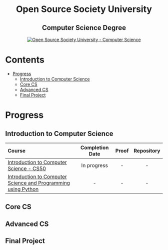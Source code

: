 <h1 align="center">Open Source Society University</h1>
<h2 align="center">Computer Science Degree</h2>
<p align="center">
  <a href="https://github.com/ossu/computer-science">
    <img alt="Open Source Society University - Computer Science" src="https://img.shields.io/badge/OSSU-computer--science-blue.svg">
  </a>
</p>

# Contents
- [Progress](#progress)
  - [Introduction to Computer Science](introduction-to-computer-science)
  - [Core CS](#core-cs)
  - [Advanced CS](#advanced-cs)
  - [Final Project](#final-project)

# Progress

## Introduction to Computer Science
Course | Completion Date | Proof | Repository
:-- | :--: | :--: | :--:
[Introduction to Computer Science - CS50](https://www.edx.org/course/introduction-computer-science-harvardx-cs50x) | In progress | - | -
[Introduction to Computer Science and Programming using Python](https://www.edx.org/course/introduction-computer-science-mitx-6-00-1x-10) | - | - | -

## Core CS

## Advanced CS

## Final Project
